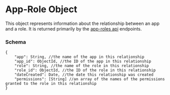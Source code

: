 # App-Role Object

This object represents information about the relationship between an app and a role. It is returned primarily by the [app-roles api](/app-roles-api.md) endpoints.

### Schema

```
{
    "app": String, //the name of the app in this relationship
    "app_id": ObjectId, //the ID of the app in this relationship
    "role": String, //the name of the role in this relationship
    "role_id": ObjectId, //the ID of the role in this relationship
    "dateCreated": Date, //the date this relationship was created
    "permissions": [String] //an array of the names of the permissions granted to the role in this relationship
}
```



